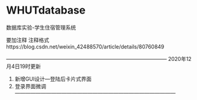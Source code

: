 # WHUTdatabase
数据库实验-学生住宿管理系统

要加注释
注释格式https://blog.csdn.net/weixin_42488570/article/details/80760849

———————————————————————————————
2020年12月4日19时更新

1. 新增GUI设计—登陆后卡片式界面
2. 登录界面微调
———————————————————————————————
